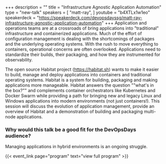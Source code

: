 +++
description = ""
title = "Infrastructure Agnostic Application Automation"
type = "new-talk"
speakers = [
        "matt-ray",
]
youtube = "b4XTLx1w1eo"
speakerdeck = "https://speakerdeck.com/devopsdayssg/matt-ray-infrastructure-agnostic-application-automation"
+++
Application and operations teams are at a crossroads of bring applications into "traditional" infrastructure and containerized applications. Much of the effort of configuration management is dealing with the shortcomings of packages and the underlying operating systems. With the rush to move everything to containers, operational concerns are often overlooked. Applications need to standardize their builds, their packaging, and how they are instrumented for observability.

The open source Habitat project (https://habitat.sh) wants to make it easier to build, manage and deploy applications into containers and traditional operating systems. Habitat is a system for building, packaging and making applications more manageable. Habitat answers the question ""what's in the box?"" and complements container orchestrators like Kubernetes and Docker Swarm while providing a path for bringing new and legacy Linux and Windows applications into modern environments (not just containers!). This session will discuss the evolution of application management, provide an overview of Habitat and a demonstration of building and packaging multi-node applications.

### Why would this talk be a good fit for the DevOpsDays audience?

Managing applications in hybrid environments is an ongoing struggle.

{{< event_link page="program" text="view full program" >}}